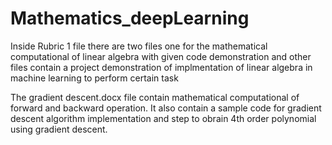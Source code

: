 # Mathematics_deepLearning
Inside Rubric 1 file there are two files one for the mathematical computational of linear algebra with given code demonstration and other files contain a project demonstration of implmentation of linear algebra in machine learning to perform certain task

The gradient descent.docx file contain mathematical computational of forward and backward operation. It also contain a sample code for gradient descent algorithm implementation and step to obrain 4th order polynomial using gradient descent.
